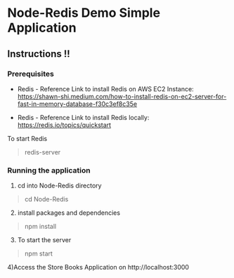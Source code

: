 # Node-Redis Demo Simple Application

## Instructions !!

### Prerequisites


* Redis - Reference Link to install Redis on AWS EC2 Instance: https://shawn-shi.medium.com/how-to-install-redis-on-ec2-server-for-fast-in-memory-database-f30c3ef8c35e

* Redis - Reference Link to install Redis locally: https://redis.io/topics/quickstart

To start Redis
> redis-server


### Running the application 

1) cd into Node-Redis directory
> cd Node-Redis

2) install packages and dependencies
> npm install

3) To start the server
> npm start

4)Access the Store Books Application on
 http://localhost:3000

